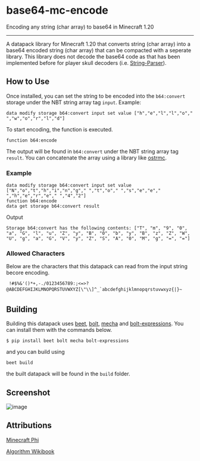 # base64-mc-encode
Encoding any string (char array) to base64 in Minecraft 1.20

---
A datapack library for Minecraft 1.20 that converts string (char array) into a base64 encoded string (char array) that can be compacted with a seperate library.
This library does not decode the base64 code as that has been implemented before for player skull decoders (i.e. [String-Parser](https://github.com/5uso/String-Parser)).

## How to Use
Once installed, you can set the string to be encoded into the `b64:convert` storage under the NBT string array tag `input`.
Example:
```
data modify storage b64:convert input set value ["h","e","l","l","o"," ","w","o","r","l","d"]
```
To start encoding, the function is executed.
```
function b64:encode
```

The output will be found in `b64:convert` under the NBT string array tag `result`. You can concatenate the array using a library like [ostrmc](https://github.com/oligomc/ostrmc/).

### Example
```
data modify storage b64:convert input set value ["N","o","t","h","i","n","g"," ","t","o"," ","s","e","e"," ","h","e","r","e"," ","4","2"]
function b64:encode
data get storage b64:convert result
```

Output
```
Storage b64:convert has the following contents: ["T", "m", "9", "0", "a", "G", "l", "u", "Z", "y", "B", "0", "b", "y", "B", "z", "Z", "W", "U", "g", "a", "G", "V", "y", "Z", "S", "A", "0", "M", "g", "=", "="]
```
### Allowed Characters
Below are the characters that this datapack can read from the input string becore encoding.
```
 !#$%&'()*+,-./0123456789:;<=>?@ABCDEFGHIJKLMNOPQRSTUVWXYZ[\"\\]^_`abcdefghijklmnopqrstuvwxyz{|}~
```

## Building
Building this datapack uses [beet](https://github.com/mcbeet/beet), [bolt](https://github.com/mcbeet/bolt), [mecha](https://github.com/mcbeet/mecha) and [bolt-expressions](https://github.com/rx-modules/bolt-expressions). You can install them with the commands below.
```
$ pip install beet bolt mecha bolt-expressions
```
and you can build using 
```
beet build
```
the built datapack will be found in the `build` folder.

## Screenshot
![image](https://github.com/Coppertine/base64-mc-encode/assets/37494321/6a3ed961-0e7a-4a61-b245-706fb67db4bf)


## Attributions
[Minecraft Phi](https://github.com/MinecraftPhi/MinecraftPhi-modules/tree/master/phi.bitwise/src/datapack)

[Algorithm Wikibook](https://en.wikibooks.org/wiki/Algorithm_Implementation/Miscellaneous/Base64#Javascript)
